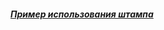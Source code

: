 ##### [Пример использования штампа](https://www.youtube.com/watch?v=Bo4JFFIpBo4 "##### Пример использования")
